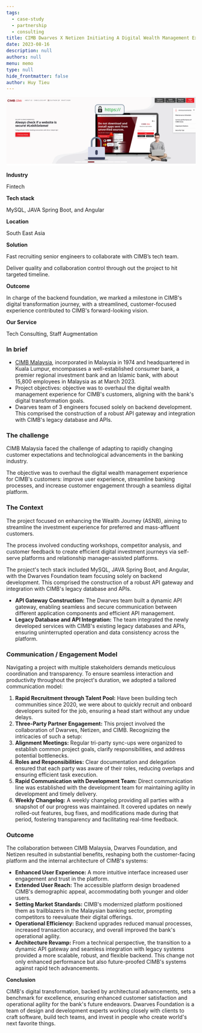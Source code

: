 ```yaml
---
tags: 
  - case-study
  - partnership
  - consulting
title: CIMB Dwarves X Netizen Initiating A Digital Wealth Management Experience
date: 2023-08-16
description: null
authors: null
menu: memo
type: null
hide_frontmatter: false
author: Huy Tieu
---
```


![](assets/cimb-dwarves-x-netizen-initiating-a-digital-wealth-management-experience_2fa7fc70c8f1608d99e6ae08dad2b952_md5.webp)

<!-- table_of_contents cd4ef05d-487b-4bd9-be49-7d247e47bc94 -->

**Industry**

Fintech

**Tech stack**

MySQL, JAVA Spring Boot, and Angular

**Location**

South East Asia

**Solution**

Fast recruiting senior engineers to collaborate with CIMB’s tech team.

Deliver quality and collaboration control through out the project to hit targeted timeline.

**Outcome**

In charge of the backend foundation, we marked a milestone in CIMB's digital transformation journey, with a streamlined, customer-focused experience contributed to CIMB's forward-looking vision.

**Our Service**

Tech Consulting, Staff Augmentation

### In brief
* [CIMB Malaysia](https://www.cimb.com.my/), incorporated in Malaysia in 1974 and headquartered in Kuala Lumpur, encompasses a well-established consumer bank, a premier regional investment bank and an Islamic bank, with about 15,800 employees in Malaysia as at March 2023.
* Project objectives: objective was to overhaul the digital wealth management experience for CIMB's customers, aligning with the bank's digital transformation goals.
* Dwarves team of 3 engineers focused solely on backend development. This comprised the construction of a robust API gateway and integration with CIMB's legacy database and APIs.

### The challenge
CIMB Malaysia faced the challenge of adapting to rapidly changing customer expectations and technological advancements in the banking industry. 

The objective was to overhaul the digital wealth management experience for CIMB's customers: improve user experience, streamline banking processes, and increase customer engagement through a seamless digital platform. 

### The Context
The project focused on enhancing the Wealth Journey (ASNB), aiming to streamline the investment experience for preferred and mass-affluent customers. 

The process involved conducting workshops, competitor analysis, and customer feedback to create efficient digital investment journeys via self-serve platforms and relationship manager-assisted platforms.

The project's tech stack included MySQL, JAVA Spring Boot, and Angular, with the Dwarves Foundation team focusing solely on backend development. This comprised the construction of a robust API gateway and integration with CIMB's legacy database and APIs.

* **API Gateway Construction:** The Dwarves team built a dynamic API gateway, enabling seamless and secure communication between different application components and efficient API management.
* **Legacy Database and API Integration:** The team integrated the newly developed services with CIMB's existing legacy databases and APIs, ensuring uninterrupted operation and data consistency across the platform.

### Communication / Engagement Model
Navigating a project with multiple stakeholders demands meticulous coordination and transparency. To ensure seamless interaction and productivity throughout the project's duration, we adopted a tailored communication model:

1. **Rapid Recruitment through Talent Pool:** Have been building tech communities since 2020, we were about to quickly recruit and onboard developers suited for the job, ensuring a head start without any undue delays.
2. **Three-Party Partner Engagement:** This project involved the collaboration of Dwarves, Netizen, and CIMB. Recognizing the intricacies of such a setup:
3. **Alignment Meetings:** Regular tri-party sync-ups were organized to establish common project goals, clarify responsibilities, and address potential bottlenecks.
4. **Roles and Responsibilities:** Clear documentation and delegation ensured that each party was aware of their roles, reducing overlaps and ensuring efficient task execution.
5. **Rapid Communication with Development Team:** Direct communication line was established with the development team for maintaining agility in development and timely delivery.
6. **Weekly Changelog:** A weekly changelog providing all parties with a snapshot of our progress was maintained. It covered updates on newly rolled-out features, bug fixes, and modifications made during that period, fostering transparency and facilitating real-time feedback.

### Outcome
The collaboration between CIMB Malaysia, Dwarves Foundation, and Netizen resulted in substantial benefits, reshaping both the customer-facing platform and the internal architecture of CIMB's systems:
* **Enhanced User Experience:** A more intuitive interface increased user engagement and trust in the platform.
* **Extended User Reach:** The accessible platform design broadened CIMB's demographic appeal, accommodating both younger and older users.
* **Setting Market Standards:** CIMB's modernized platform positioned them as trailblazers in the Malaysian banking sector, prompting competitors to reevaluate their digital offerings.
* **Operational Efficiency:** Backend upgrades reduced manual processes, increased transaction accuracy, and overall improved the bank's operational agility.
* **Architecture Revamp:** From a technical perspective, the transition to a dynamic API gateway and seamless integration with legacy systems provided a more scalable, robust, and flexible backend. This change not only enhanced performance but also future-proofed CIMB's systems against rapid tech advancements.

**Conclusion**

CIMB's digital transformation, backed by architectural advancements, sets a benchmark for excellence, ensuring enhanced customer satisfaction and operational agility for the bank's future endeavors.
Dwarves Foundation is a team of design and development experts working closely with clients to craft software, build tech teams, and invest in people who create world's next favorite things.